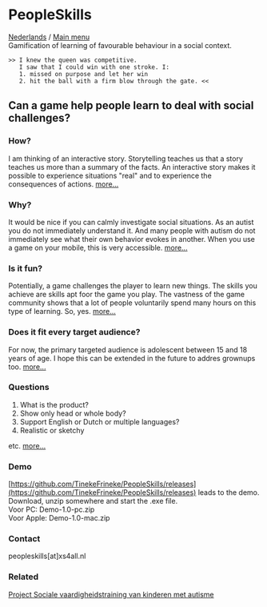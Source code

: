 # PeopleSkills
[Nederlands](.) / [Main menu](README_en)  
Gamification of learning of favourable behaviour in a social context.
```
>> I knew the queen was competitive.
   I saw that I could win with one stroke. I:
   1. missed on purpose and let her win
   2. hit the ball with a firm blow through the gate. <<
```
## Can a game help people learn to deal with social challenges?

### How?
I am thinking of an interactive story. Storytelling teaches us that a story teaches us more than a summary of the facts.
An interactive story makes it possible to experience situations "real" and to experience the consequences of actions.
[more...](HOW_en)
### Why?
It would be nice if you can calmly investigate social situations. As an autist you do not immediately understand it. And many people with autism do not immediately see what their own behavior evokes in another. When you use a game on your mobile, this is very accessible.
[more...](WHY_en)
### Is it fun?
Potentially, a game challenges the player to learn new things. The skills you achieve are skills apt foor the game you play.
The vastness of the game community shows that a lot of people voluntarily spend many hours on this type of learning. So, yes.
[more...](RPG_en)
### Does it fit every target audience?
For now, the primary targeted audience is adolescent between 15 and 18 years of age. I hope this can be extended in the future to addres grownups too.
[more...](TARGET_en)
### Questions
1. What is the product?
1. Show only head or whole body?
2. Support English or Dutch or multiple languages?
3. Realistic or sketchy

etc.
[more...](QUESTIONS_en)

### Demo
[https://github.com/TinekeFrineke/PeopleSkills/releases](https://github.com/TinekeFrineke/PeopleSkills/releases) leads to the demo. Download, unzip somewhere and start the .exe file.  
Voor PC: Demo-1.0-pc.zip  
Voor Apple: Demo-1.0-mac.zip
### Contact
peopleskills[at]xs4all.nl
### Related
[Project Sociale vaardigheidstraining van kinderen met autisme](https://www.kenniscentrum-kjp.nl/over-ons/projecten/sociale-vaardigheidstraining-kinderen-autisme-sovatass/)
